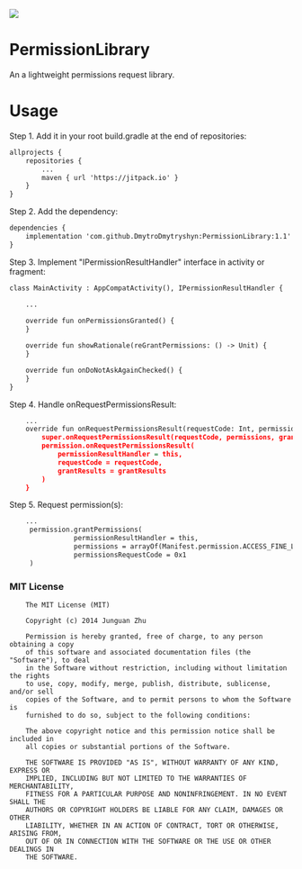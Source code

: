 [![](https://jitpack.io/v/DmytroDmytryshyn/PermissionLibrary.svg)](https://jitpack.io/#DmytroDmytryshyn/PermissionLibrary)
# PermissionLibrary

An a lightweight permissions request library.

# Usage

Step 1. Add it in your root build.gradle at the end of repositories:

```xml
allprojects {
    repositories {
        ...
        maven { url 'https://jitpack.io' }
    }
}
```
  
Step 2. Add the dependency:

```xml
dependencies {
    implementation 'com.github.DmytroDmytryshyn:PermissionLibrary:1.1'
}
```

Step 3. Implement "IPermissionResultHandler" interface in activity or fragment:

```xml
class MainActivity : AppCompatActivity(), IPermissionResultHandler {

    ...
    
    override fun onPermissionsGranted() {
    }

    override fun showRationale(reGrantPermissions: () -> Unit) {
    }

    override fun onDoNotAskAgainChecked() {
    }
}
```

Step 4. Handle onRequestPermissionsResult:

```xml
    ...
    override fun onRequestPermissionsResult(requestCode: Int, permissions: Array<out String>, grantResults: IntArray) {
        super.onRequestPermissionsResult(requestCode, permissions, grantResults)
        permission.onRequestPermissionsResult(
            permissionResultHandler = this,
            requestCode = requestCode,
            grantResults = grantResults
        )
    }
```

Step 5. Request permission(s):

```xml
    ...
     permission.grantPermissions(
                permissionResultHandler = this,
                permissions = arrayOf(Manifest.permission.ACCESS_FINE_LOCATION),
                permissionsRequestCode = 0x1
     )
```

### MIT License

```
    The MIT License (MIT)
    
    Copyright (c) 2014 Junguan Zhu
    
    Permission is hereby granted, free of charge, to any person obtaining a copy
    of this software and associated documentation files (the "Software"), to deal
    in the Software without restriction, including without limitation the rights
    to use, copy, modify, merge, publish, distribute, sublicense, and/or sell
    copies of the Software, and to permit persons to whom the Software is
    furnished to do so, subject to the following conditions:
    
    The above copyright notice and this permission notice shall be included in
    all copies or substantial portions of the Software.
    
    THE SOFTWARE IS PROVIDED "AS IS", WITHOUT WARRANTY OF ANY KIND, EXPRESS OR
    IMPLIED, INCLUDING BUT NOT LIMITED TO THE WARRANTIES OF MERCHANTABILITY,
    FITNESS FOR A PARTICULAR PURPOSE AND NONINFRINGEMENT. IN NO EVENT SHALL THE
    AUTHORS OR COPYRIGHT HOLDERS BE LIABLE FOR ANY CLAIM, DAMAGES OR OTHER
    LIABILITY, WHETHER IN AN ACTION OF CONTRACT, TORT OR OTHERWISE, ARISING FROM,
    OUT OF OR IN CONNECTION WITH THE SOFTWARE OR THE USE OR OTHER DEALINGS IN
    THE SOFTWARE.
```
